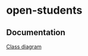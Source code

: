 # open-students

## Documentation

[Class diagram](https://viewer.diagrams.net/?tags=%7B%7D&highlight=0000ff&edit=_blank&layers=1&nav=1&title=BackOpenStudents.drawio#R7V1dc5s6E%2F41uXln7AHx6ct895zmnEmb06bTm45sZJsTjHwAx0l%2F%2FSsM2MAKjAFhJyHtTIwMAvZZ7T7aXSlnyuXi5dbDy%2Flf1CLOGZKslzPl6gwhWRop7FfY8hq3mGgUtcw824rbdg0P9m%2BSXBq3rmyL%2BJkTA0qdwF5mGyfUdckkyLRhz6Pr7GlT6mTvusQzAhoeJtiBrY%2B2FcyjVhMZu%2FZPxJ7NkzvLevx%2BC5ycHL%2BJP8cWXaealOsz5dKjNIg%2BLV4uiRNKL5HL4x%2Bvj87dk3775xf%2FP%2Fzt4vM%2Ff38fRJ3dHHLJ9hU84ga1u%2F79NL359F3998fy%2FubLWro9H%2F85GOhR18%2FYWcXyeghWVnib6JWD10SO%2FtpeONhlRxdT6gYP8TcSO8aOPXPZ5wm7jnis4Zl4gc0gOI%2B%2FCOiStU7mtmPd4Ve6Cl%2FCD%2FDkKTm6mFPP%2Fs26xQ77SmYN7GsviLUJ6ZkzHsIr41t7xGfn3CeSkbdNd9gP4nMm1HHw0rfHmwcOT1lgb2a7FzQI6CLpiK5ci1jx0RbqzUHg0aet8oTXV8Qjxi2UBnlJaWOMzy2hCxJ4r%2ByUeHAhPR5t652mynqsfvO0lipxI45Hx2zb17b7r2w0YXfGXhpJL7nL4vspplTtfkjP3g47DGgXB%2BQiFJuf1jv2IfVqu6aNNh6gmQbQzPD0c9a0YhYFqCeTcJBSRYdMg0JF9Jd4Yruzu805V%2Bqu5Wv8xmETZddOnY0SzG2LDYmNkgQ4wOOt4i%2Bp7QYbkWgX7D8T3KU01M409kCX7FjeHbP%2F4elecEldpk%2FY3igOYUq6JqGiclSqdLweoFL1EE4rVAbaQ3E0AY4uXpAISSYJJvV3h2WJLZkHCyf%2BKApxDXWH%2BOzH9B6v55emNBooj7NPF8rvx9gNZRC3J0896inUAZpVFaEQdcPsDvXB8hz750%2Fo1n1%2B%2FeLI0s%2FPzpSDOllg2%2BkhFzbQZUk9sm2XFQD6vUenxPep1xPILglk8q0O3T1SuATSrEMgFbUCgTROg0DKas8gy8ZsEwrJ1SlhrgWVU8geyQbUsFsk4aQOgOfYGxcR%2B0%2BZaz73ILtgGIXdJVD%2BEyJ9NZAB3AqEW%2BFA6%2BAxce6pbwc2Dfv3onNzkB8NVQ7146JaYvEbgaoBUGckOGfPj2fkKw5C4rcZqmwEYRhX6gdrAazmsc0u9J87XOMo4SVdeT659bBFeoxrYCzLHVpk%2FjNDkxyB2vP3I%2FB3LRegRUbF8N12LngYn9e07P1k9XQDwjKMJPZ8PjWA305IWB59MELfapzocMC7jAhzHxlxQsKrxTh0FSHkNifd2EPeCPKjh4Ohsb4iS8JE4k5ee2pxFGqhZV29ATVEe%2FfMgqur0B19MGJROoIb8QqeRgmzOTLHzfS8QhjePFrRLd5w7orHY4882ziK1PW4i8Cdxy26xR2Si68MdLLuicURiAXS1YynR6hiERuSRu%2BdWXBmuj21SA3gk4xZ8HOQkFt4kc3pvYwYyLuMWvAhlwHkM%2BISDzvvP6t1ZOyPHr5AsLLJsqdTe7Jygtc78kycHn1h6Hda2MaHH%2BY%2BJx8j1Xls6JWaZK496BGAfk1XjnXteoySn8%2BYyCL8x5Q6BLu9BrSsAdrRqR5cFDXxCJsnWOdBBL3FDnrcW8bd7JDvff32Y6HMfw7Q57n6%2Bfuvx5fJYM6rZgYgE9c6DxclsiOX5gvViBUWxkTnMkHP6Yy62LneteZkHPUeXpUSUPUpus880oRUACHA3oyU5pcUPjQecRjTfc4%2BXsls%2FZ5uUnnbauF8ZCCBM%2BkieoP4qh16oCMN7ekoekPQUY1pPF8zIB2IJn8%2BVBCG5l1YL5gEdVKDNaUqe6zEOI7yxCoSr42Nuzrbrkjds4ykRMsLozmJclWGvtmQg7WDy8IFBAeKNqnSPB3ZHipa%2FmAYKJmxkATBkw7odOoTMaMA%2BkX5tEEqtp7F0cyRnhWvpg5HI13TZAOpsmKMhHkfmMz430lblxrCVRSUtePJNLv92lUYu%2BnCl9dx3WWLwdKeu9TF50hE664c5VeOqzVduTLa01F7rpyvGHB65xfseCBksO1lzonmVh6V7bnyAugF%2BBf%2Bm0P%2B3RLLquhlOsRGDBUwO4MKEuLGzqoGSGUmtjlGSJeHkqSY0kgLFzoyEpC1XMIW1Kgwv92YaB1uncQKd7tSdesHjObS%2FHVjTb%2Bozusv99p8%2BvnvH5%2FI0wWnugvIcsZ8%2BfLAN2tMhtT8WloJJj1Mc6hIu38o1sB0OKRsIW8zQgq1ECphx%2BGQMoBbDIcYfOCaWms5G8VIFs4dSqFkVS%2Ftp4BBMaDwa%2Bq0OHQoYqIIh9zbDZeYpYO4KcdKPHeuEkbcJJ5TxzDhr%2Fc6qZl8HWxa4lhydrDJApDimrUq8YA458CBo7Csbbs4Oo8pXM2MVwH1o2q23TrsS%2BpQb2fvp7bj5JoqAVpsyUvGGswM8dZKlu2N1sgjcgpCTjwAVkPKBZRju%2BFHc9lyH4pTu%2F1AFsQPlTgv4r6qM1%2FVKSAOmsvdaEmofu9K1HxA501XdfJ1FdqBD1DVWcfUyBJfyY5Q1cl%2FPhgN7Pepq75PXR3Muyzr5D8fnNduLPxVWNTRl3cIgr3Lik7%2B88FJKXGtHnSRoHdayMml7CrMWUPG3mYQa2NKku7ocgPwpu3GdrLybqXup5RLHyvQperZvISq1Yx06WhPR4LrflQ4B%2FeLJiUnH8lSCzaQFZItTKIlubXj4uJaKjTvHeVMOswYJBmnWLq6pA1H6R9BrlOpUBh5lBSKImcFoiYJ2pS%2F4a1MNURFMTilw2LdTQVXUgppraTJQVSgafg1V%2Fo5MHJdVM6aKHp5R%2B35Er5qQF%2FyFpIiJWou2pVsqwxEljfw348zRWzJ7x8h3rsHrXbA0qTOwIGe%2Ft0nRpTywmIEY6WiEiP8x4PBe0i%2BPggkCRWB8Y5Oc1UahOSby4a359tBvwHXMTIq%2BQ24BttIyMfagouvrn1KBSpZycA%2BKKUianMe%2FvMhgGS%2FCZdAwLvchYv%2FfDA6AP7eUw96u6B3uQUX%2F%2FlgAfi1HczD%2BZF0RdjrBYvNkgrdCaU1Zs36LLJ7Ol6EoLpjP%2FwVLvOTbvBmWw3ISuZ4STZcLUzSXMT0DoWSXc%2FtgDwwNQhb1h5eZpmlKB9uyFmXqhpDKROB4%2BQ7kshkGhdVGYoq29Uh8QOCfVOrmI9ctavnAlBy3QCUYe7pSHAyQ4cUyyrekveUYlAlet5tOkNIBIr%2FdpBFRWW6Xa2F6hAqIWuhhNTp8t8OusJ3l3nSRtlES2mRXzP3BXcE6GplWXfi1JNilN2f%2BRiikSrLhq4aktZCHo%2F7h1mhTSljBnHxQgNmwDoTU%2FVQdcn0QdS6adFDQbDlUJqApD0dHby8h38fM3ubgRzfd6dgUY91bSVXA6GpXCVBSfvUXVvxkBLt2XJxw85qKhJD9HbWO9SxxYo0lKTQ7JomUjSUtcwDhc3wUj9lG1ZUQw91hh5MYr67DUUAL2lhETFfmJCWlPnONzmr7tJbapqRBc7MkZ7Ks2p5T0eCZ9UarPjZzqpbcGndz6sjTRc9r84tquzOKMIqnFVxWvSkfFsdtN7OjmNcdsXZcGw4fE%2FFHnWKQEf5NHIyYUgFnVVOLkBYqYHxhvfNLP07rnt33ypYf950Jmnkkgw1Z5K6Ut6PYM9owMlea3s7du8WjVPaNtOAbLS9UP4RvNge4QrZyKG7WL7xEfbN1BQ0zO0VoI8qT52bjQYBO2eenHxVyczL19SbypcdepQGaXX38HL%2BF7VCOV3%2FHw%3D%3D)

